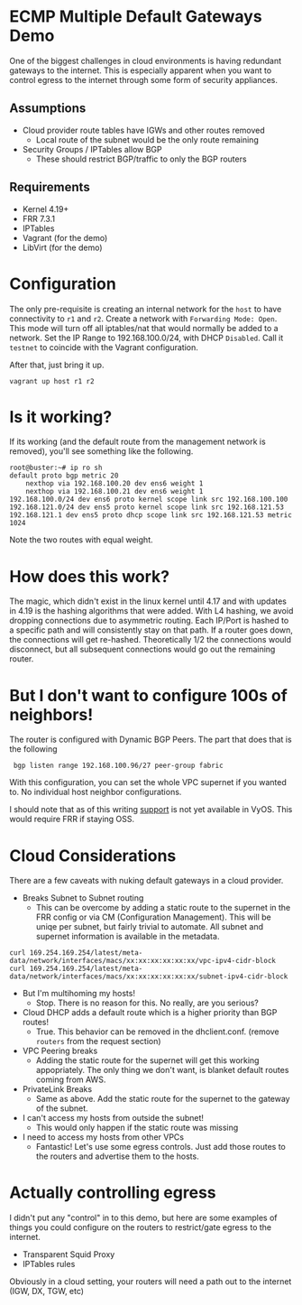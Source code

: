 # ECMP Multiple Default Gateways Demo
One of the biggest challenges in cloud environments is having redundant gateways to the internet. This is especially apparent when you want to control egress to the internet through some form of security appliances.

## Assumptions
- Cloud provider route tables have IGWs and other routes removed
  - Local route of the subnet would be the only route remaining
- Security Groups / IPTables allow BGP
  - These should restrict BGP/traffic to only the BGP routers

## Requirements
- Kernel 4.19+
- FRR 7.3.1
- IPTables
- Vagrant (for the demo)
- LibVirt (for the demo)

# Configuration
The only pre-requisite is creating an internal network for the `host` to have connectivity to `r1` and `r2`. Create a network with `Forwarding Mode: Open`. This mode will turn off all iptables/nat that would normally be added to a network. Set the IP Range to 192.168.100.0/24, with DHCP `Disabled`. Call it `testnet` to coincide with the Vagrant configuration.

After that, just bring it up.
```
vagrant up host r1 r2
```

# Is it working?
If its working (and the default route from the management network is removed), you'll see something like the following.

```
root@buster:~# ip ro sh
default proto bgp metric 20 
	nexthop via 192.168.100.20 dev ens6 weight 1 
	nexthop via 192.168.100.21 dev ens6 weight 1 
192.168.100.0/24 dev ens6 proto kernel scope link src 192.168.100.100 
192.168.121.0/24 dev ens5 proto kernel scope link src 192.168.121.53 
192.168.121.1 dev ens5 proto dhcp scope link src 192.168.121.53 metric 1024 
```
Note the two routes with equal weight.

# How does this work?
The magic, which didn't exist in the linux kernel until 4.17 and with updates in 4.19 is the hashing algorithms that were added. With L4 hashing, we avoid dropping connections due to asymmetric routing. Each IP/Port is hashed to a specific path and will consistently stay on that path. If a router goes down, the connections will get re-hashed. Theoretically 1/2 the connections would disconnect, but all subsequent connections would go out the remaining router.

# But I don't want to configure 100s of neighbors!
The router is configured with Dynamic BGP Peers. The part that does that is the following

```
 bgp listen range 192.168.100.96/27 peer-group fabric
```

With this configuration, you can set the whole VPC supernet if you wanted to. No individual host neighbor configurations.

I should note that as of this writing [support](https://phabricator.vyos.net/T1875) is not yet available in VyOS. This would require FRR if staying OSS.

# Cloud Considerations
There are a few caveats with nuking default gateways in a cloud provider.

- Breaks Subnet to Subnet routing
  - This can be overcome by adding a static route to the supernet in the FRR config or via CM (Configuration Management). This will be uniqe per subnet, but fairly trivial to automate. All subnet and supernet information is available in the metadata.
```
curl 169.254.169.254/latest/meta-data/network/interfaces/macs/xx:xx:xx:xx:xx:xx/vpc-ipv4-cidr-block
curl 169.254.169.254/latest/meta-data/network/interfaces/macs/xx:xx:xx:xx:xx:xx/subnet-ipv4-cidr-block
```
- But I'm multihoming my hosts!
  - Stop. There is no reason for this. No really, are you serious?
- Cloud DHCP adds a default route which is a higher priority than BGP routes!
  - True. This behavior can be removed in the dhclient.conf. (remove `routers` from the request section)
- VPC Peering breaks
  - Adding the static route for the supernet will get this working appopriately. The only thing we don't want, is blanket default routes coming from AWS.
- PrivateLink Breaks
  - Same as above. Add the static route for the supernet to the gateway of the subnet. 
- I can't access my hosts from outside the subnet!
  - This would only happen if the static route was missing
- I need to access my hosts from other VPCs
  - Fantastic! Let's use some egress controls. Just add those routes to the routers and advertise them to the hosts.

# Actually controlling egress
I didn't put any "control" in to this demo, but here are some examples of things you could configure on the routers to restrict/gate egress to the internet. 
- Transparent Squid Proxy
- IPTables rules

Obviously in a cloud setting, your routers will need a path out to the internet (IGW, DX, TGW, etc)
